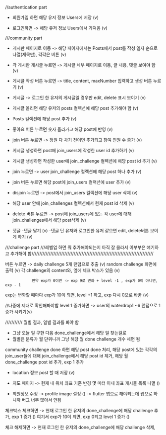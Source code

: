 //authentication part
- 회원가입 하면 해당 유저 정보 Users에 저장 (v)

- 로그인하면 -> 해당 유저 정보 Users에서 가져옴 (v)






///community part
- 게시판 페이지로 이동 -> 해당 페이지에서는 Posts에서 post를 작성 일자 순으로 나열(제목만), 각각은 버튼 (v)

- 각 게시판 게시글 누르면 -> 게시글 세부 페이지로 이동, 글 내용, 댓글 보여야 함 (v)

- 게시글 작성 버튼 누르면 -> title, content, maxNumber 입력하고 생성 버튼 누르기 (v)

- 게시글 -> 로그인 한 유저의 게시글일 경우만 edit, delete 표시 보이기 (v)
- 게시글 올리면 해당 유저의 posts 컬렉션에 해당 post 추가해야 함 (v)
- Posts 컬렉션에 해당 post 추가 (v)


- 좋아요 버튼 누르면 숫자 올라가고 해당 post에 반영 (v)
- join 버튼 누르면 -> 정원 다 차기 전이면 추가되고 참여 인원 수 증가 (v)
- 게시글 생성하면 post에 join_users에 작성한 user id 추가하기 (v)
- 게시글 생성하면 작성한 user에 join_challenge 컬렉션에 해당 post id 추가 (v)

- join 누르면 -> user join_challenge 컬렉션에 해당 post 하나 추가 (v)
- join 버튼 누르면 해당 post에 join_users 컬랙션에 user 추가 (v)


- disjoin 누르면 -> post에서 join_users 컬랙션에 해당 user 삭제    (v)
- 해당 user 안에 join_challenges 컬렉션에서 현재 post id 삭제 (v)

- delete 버튼 누르면 -> post에 join_users에 있는 각 user에 대해 join_challenges에서 해당 post삭제 (v)


- 댓글
    -댓글 달기 (v)
    -댓글 단 유저와 로그인한 유저 같으면 edit, delete버튼 보이게 하기 (v)







///challenge part
///레벨업 하면 뭐 추가해야되는지 아직 잘 몰라서 이부부은 얘기하고 추가해야 함//////////////////////////////////////////////////////////////////////////////


버튼 누르면 -> daily challenge 5개 랜덤으로 추출 (v)
random challenge 화면에 출력 (v)
각 challenge의 content와, 옆에 체크 박스가 있음 (v)



				만약 exp가 0이면 -> exp 9로 변화 + level -1 , exp가 0이 아니면, exp - 1 
  


exp는 변화할 때마다 exp가 10이 되면, level +1 하고, exp 다시 0으로 바꿈 (v)


//나중에 제대로 확인해봐야함
level 1 증가하면 -> user의 waterdrop1 ~6 랜덤으로 1 증가 시키기(v)




///////////
월별 결과, 일별 결과를 봐야 함 
 - 그냥 오늘 일 구한 다음 done_challenge에서 해당 일 찾는걸로
 - 월별은 분류가 월 단위니까 그냥 해당 월 done challenge 개수 세면 됨


community challenge done 하면 
해당 post done 처리, 해당 post에 있는 각각의 join_user들에 대해 join_challenge에서 해당 
post id 제거, 해당 월 done_challenge post id 추가, exp 1 추가


- location 정보 post 할 때 저장 (v)
- 지도 페이지 -> 현재 내 위치 좌표 기준 반경 몇 미터 이내 좌표 게시물 목록 나열 ()


- 회원정보 수정 -> profile image 설정 () -> flutter 앱으로 해야되는데 웹으로 하니까 버그 너무 많아서 안됨



체크박스 체크하면 -> 현재 로그인 한 유저의 done_challenge에 해당 challenge 추가, exp 1 증가 ()
					여기서 exp가 10이 되면, exp 0되고 level 1 증가 ()


체크 해제하면 -> 현재 로그인 한 유저의  done_challenge에 해당 challenge 삭제, 